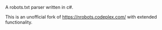 A robots.txt parser written in c#.

This is an unofficial fork of https://nrobots.codeplex.com/ with extended functionality.